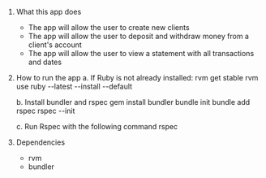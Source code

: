 1. What this app does

   - The app will allow the user to create new clients
   - The app will allow the user to deposit and withdraw money from a client's account
   - The app will allow the user to view a statement with all transactions and dates

2. How to run the app
   a. If Ruby is not already installed:
   rvm get stable
   rvm use ruby --latest --install --default

   b. Install bundler and rspec
   gem install bundler
   bundle init
   bundle add rspec
   rspec --init

   c. Run Rspec with the following command
   rspec

3. Dependencies
   - rvm
   - bundler
